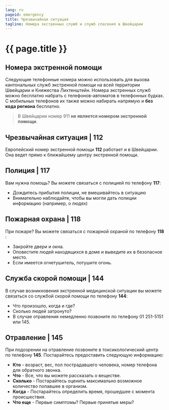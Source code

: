```yaml
---
lang: ru
pageid: emergency
title: Чрезвычайная ситуация
tagline: Номера экстренных служб и служб спасения в Швейцарии
---
```

# {{ page.title }}

## Номера экстренной помощи
Следующие телефонные номера можно использовать для вызова кантональных служб экстренной помощи на всей территории Швейцарии и Княжества Лихтенштейн. 
Номера экстренных служб можно бесплатно набрать с телефонов-автоматов в телефонных будках. 
С мобильных телефонов их также можно набирать напрямую и **без кода региона** бесплатно. 

> В Швейцарии номер 911 **не является номером экстренной помощи**.

## Чрезвычайная ситуация | 112
Европейский номер экстренной помощи **112** работает и в Швейцарии. 
Она ведет прямо к ближайшему центру экстренной помощи.

## Полиция | 117
Вам нужна помощь? Вы можете связаться с полицией по телефону **117**:
- Дождитесь прибытия полиции, не вмешивайтесь в ситуацию
- Внимательно наблюдайте, чтобы вы могли дать полиции информацию (например, о людях)

## Пожарная охрана | 118
При пожаре? Вы можете связаться с пожарной охраной по телефону **118** :
- Закройте двери и окна.
- Оповестите людей находящихся в доме и выведите их в безопасное место.
- Если имеется огнетушитель, потушите огонь.

## Служба скорой помощи | 144
В случае возникновения экстренной медицинской ситуации вы можете связаться со службой скорой помощи по телефону **144**:
- Что произошло, когда и где?
- Сколько людей затронуто?
- В случае отравления немедленно позвоните по телефону 01 251-5151 или 145.

## Отравление | 145
При подозрении на отравление позвоните в токсикологический центр по телефону **145**. Постарайтесь предоставить следующую информацию:
- **Кто** - возраст, вес, пол пострадавшего человека, номер телефона для обратного звонка.
- **Что** - Все, что вы можете рассказать о веществе.
- **Сколько** - Постарайтесь оценить максимально возможное количество попавшее в организм.
- **Когда** - Постарайтесь определить время, прошедшее с момента происшествия.
- **Что еще** - Первые симптомы? Первые принятые меры?
